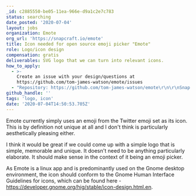 ```yaml
---
_id: c2885550-be05-11ea-966e-d9a1c2e7c783
status: searching
date_posted: '2020-07-04'
layout: jobs
organization: Emote
org_url: 'https://snapcraft.io/emote'
title: Icon needed for open source emoji picker "Emote"
role: Logo/icon design
compensation: gratis
deliverables: SVG logo that we can turn into relevant icons.
how_to_apply:
  - >-
    Create an issue with your design/questions at
    https://github.com/tom-james-watson/emote/issues
  - "Repository: https://github.com/tom-james-watson/emote\r\n\r\nSnap Store Listing: https://snapcraft.io/emote"
github_handle: ''
tags: 'logo, icon'
date: '2020-07-04T14:50:53.705Z'
---
```

Emote currently simply uses an emoji from the Twitter emoji set as its icon. This is by definition not unique at all and I don't think is particularly aesthetically pleasing either.

I think it would be great if we could come up with a simple logo that is simple, memorable and unique. It doesn't need to be anything particularly elaborate. It should make sense in the context of it being an emoji picker.

As Emote is a linux app and is predominantly used on the Gnome desktop environment, the icon should conform to the Gnome Human Interface Guidelines for icons, which can be found here - https://developer.gnome.org/hig/stable/icon-design.html.en.
